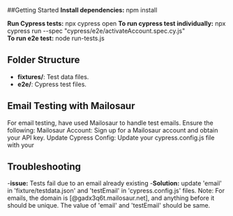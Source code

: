 ##Getting Started
**Install dependencies:**
npm install

**Run Cypress tests:**
npx cypress open
**To run cypress test individually:**
npx cypress run --spec "cypress/e2e/activateAccount.spec.cy.js"   
**To run e2e test:**
node run-tests.js 

## Folder Structure
- **fixtures/**: Test data files.
- **e2e/**: Cypress test files.

## Email Testing with Mailosaur
For email testing, have used Mailosaur to handle test emails. Ensure the following:
Mailosaur Account: Sign up for a Mailosaur account and obtain your API key.
Update Cypress Config: Update your cypress.config.js file with your 

## Troubleshooting
-**issue:** Tests fail due to an email already existing
-**Solution:** update 'email' in 'fixture/testdata.json' and 'testEmail' in 'cypress.config.js' files.
Note: For emails, the domain is [@gadx3q6t.mailosaur.net], and anything before it should be unique. The value of 'email' and 'testEmail' should be same.
